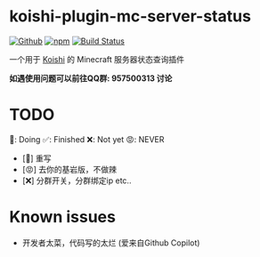 # koishi-plugin-mc-server-status

[![Github](https://img.shields.io/badge/GitHub-100000?style=for-the-badge&logo=github&logoColor=white)](https://github.com/kokoro-js/koishi-plugin-mc-server-status) [![npm](https://img.shields.io/npm/v/koishi-plugin-mc-server-status?style=flat-square)](https://www.npmjs.com/package/koishi-plugin-mc-server-status) [![Build Status](https://app.travis-ci.com/itzdrli/koishi-plugin-mc-server-status.svg?branch=master)](https://app.travis-ci.com/itzdrli/koishi-plugin-mc-server-status)

一个用于 [Koishi](https://koishi.chat/) 的 Minecraft 服务器状态查询插件

**如遇使用问题可以前往QQ群: 957500313 讨论**

# TODO  

🔨: Doing ✅: Finished ❌: Not yet 😡: NEVER

  - [🔨] 重写
  - [😡] 去你的基岩版，不做辣
  - [❌] 分群开关，分群绑定ip etc..

# Known issues

  - 开发者太菜，代码写的太烂 (爱来自Github Copilot)
